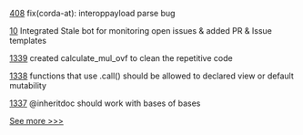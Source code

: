
[408](https://github.com/hyperledger-labs/weaver-dlt-interoperability/pull/408) fix(corda-at): interoppayload parse bug

[10](https://github.com/hyperledger-labs/documentation-template/pull/10) Integrated Stale bot for monitoring open issues & added PR & Issue templates 

[1339](https://github.com/hyperledger/solang/pull/1339) created calculate_mul_ovf to clean the repetitive code

[1338](https://github.com/hyperledger/solang/pull/1338) functions that use .call() should be allowed to declared view or default mutability

[1337](https://github.com/hyperledger/solang/pull/1337) @inheritdoc should work with bases of bases


[See more >>>](https://start-here.hyperledger.org/pull-requests)
